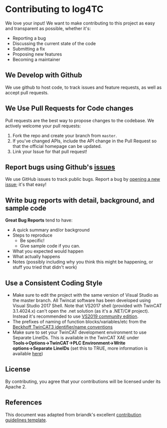# Contributing to log4TC
We love your input! We want to make contributing to this project as easy and transparent as possible, whether it's:

- Reporting a bug
- Discussing the current state of the code
- Submitting a fix
- Proposing new features
- Becoming a maintainer

## We Develop with Github
We use github to host code, to track issues and feature requests, as well as accept pull requests.

## We Use Pull Requests for Code changes
Pull requests are the best way to propose changes to the codebase. We actively welcome your pull requests:

1. Fork the repo and create your branch from `master`.
2. If you've changed APIs, include the API change in the Pull Request so that the official homepage can be updated.
4. Link your Issue for that pull request!

## Report bugs using Github's [issues](https://github.com/mbc-engineering/log4TC/issues)
We use GitHub issues to track public bugs. Report a bug by [opening a new issue](https://github.com/mbc-engineering/log4TC/issues/new); it's that easy!

## Write bug reports with detail, background, and sample code

**Great Bug Reports** tend to have:

- A quick summary and/or background
- Steps to reproduce
  - Be specific!
  - Give sample code if you can.
- What you expected would happen
- What actually happens
- Notes (possibly including why you think this might be happening, or stuff you tried that didn't work)

## Use a Consistent Coding Style
* Make sure to edit the project with the same version of Visual Studio as the master branch. All Twincat software has been developed using Visual Studio 2017 Shell. Note that VS2017 shell (provided with TwinCAT 3.1.4024.x) can't open the .net solution (as it's a .NET/C# project). Instead it's recommended to use [VS2019 community edition](https://visualstudio.microsoft.com). 
* The prefixes of naming of function blocks/variables/etc from the [Beckhoff TwinCAT3 identifier/name conventions](https://infosys.beckhoff.com/english.php?content=../content/1033/tc3_plc_intro/18014401873267083.html&id=) 
* Make sure to set your TwinCAT development environment to use Separate LineIDs. This is available in the TwinCAT XAE under **Tools→Options→TwinCAT→PLC Environment→Write options→Separate LineIDs** (set this to TRUE, more information is available [here](https://infosys.beckhoff.com/english.php?content=../content/1033/tc3_userinterface/18014403202147467.html&id=))

## License
By contributing, you agree that your contributions will be licensed under its Apache 2.

## References
This document was adapted from briandk's excellent [contribution guidelines template](https://gist.github.com/briandk/3d2e8b3ec8daf5a27a62).
